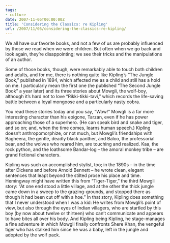 ```yaml
---
tags:
- culture
date: 2007-11-05T00:00:00Z
title: 'Considering the Classics: re Kipling'
url: /2007/11/05/considering-the-classics-re-kipling/
---
```


<p>We all have our favorite books, and not a few of us are probably influenced by those we read when we were children. But often when we go back and look again, they&#8217;re disappointing; we see their tricks and the manipulations of an author.</p>
<p>Some of those books, though, were remarkably able to touch both children and adults, and for me, there is nothing quite like Kipling&#8217;s &#8220;The Jungle Book,&#8221; published in 1894, which affected me as a child and still has a hold on me. I particularly mean the first one (he published &#8220;The Second Jungle Book&#8221; a year later) and its three stories about Mowgli, the wolf-boy, although it&#8217;s hard not to love &#8220;Rikki-tikki-tavi,&#8221; which records the life-saving battle between a loyal mongoose and a particularly nasty cobra.</p>
<p>You read these stories today and you say, &#8220;Wow!&#8221; Mowgli is a far more interesting character than his epigone, Tarzan, even if he has power approaching those of a superhero. (He can speak bird and snake and tiger, and so on; and, when the time comes, learns human speech.) Kipling doesn&#8217;t anthropomorphize, or not much, but Mowgli&#8217;s friendships with Bagheera, the gentle, deadly black panther, and Baloo, the professorial bear, and the wolves who reared him, are touching and realized. Kaa, the rock python, and the loathsome Bandar-log &#8211; the amoral monkey tribe &#8211; are grand fictional characters.</p>
<p>Kipling was such an accomplished stylist, too; in the 1890s &#8211; in the time after Dickens and before Arnold Bennett &#8211; he wrote clean, elegant sentences that leapt beyond the stilted prose his place and time. Hemingway might have written this from &#8220;Tiger-Tiger,&#8221; the third Mowgli story: &#8220;At one end stood a little village, and at the other the thick jungle came down in a sweep to the grazing-grounds, and stopped there as though it had been cut off with a hoe.&#8221; In that story, Kipling does something that I never understood when I was a kid: He writes from Mowgli&#8217;s point of view, but also through the eyes of Indian villagers, who are startled by this boy (by now about twelve or thirteen) who can&#8217;t communicate and appears to have bites all over his body.  And Kipling being Kipling, he stage-manages a fine adventure in which Mowgli finally confronts Shere Khan, the vengeful tiger who has stalked him since he was a baby, left in the jungle and adopted by the wolf pack.</p>


